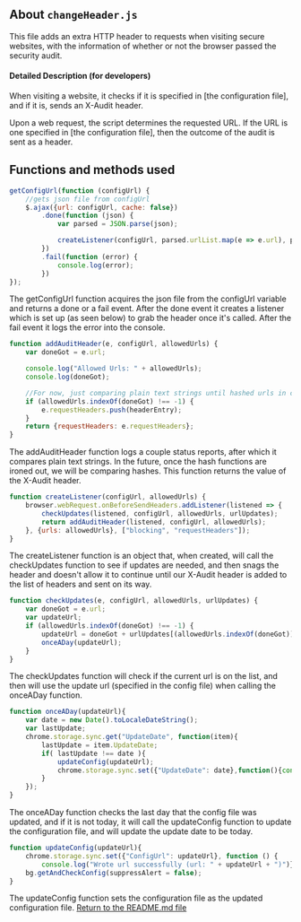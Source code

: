  ## About `changeHeader.js`

This file adds an extra HTTP header to requests when visiting secure websites, with the information of whether or not the browser passed the security audit. 

#### Detailed Description (for developers)

When visiting a website, it checks if it is specified in [the configuration file], and if it is, sends an X-Audit header.

Upon a web request, the script determines the requested URL. If the URL is one specified in [the configuration file], then the outcome of the audit is sent as a header.


Functions and methods used
------------------------------------

```js
getConfigUrl(function (configUrl) {
    //gets json file from configUrl
    $.ajax({url: configUrl, cache: false})
        .done(function (json) {
            var parsed = JSON.parse(json);

            createListener(configUrl, parsed.urlList.map(e => e.url), parsed.urlList.map(e => e.updates));
        })
        .fail(function (error) {
            console.log(error);
        })
});
```

The getConfigUrl function acquires the json file from the configUrl variable and returns a done or a fail
event. After the done event it creates a listener which is set up (as seen below) to grab the header once it's called.
After the fail event it logs the error into the console.

```js
function addAuditHeader(e, configUrl, allowedUrls) {
    var doneGot = e.url;

    console.log("Allowed Urls: " + allowedUrls);
    console.log(doneGot);

    //For now, just comparing plain text strings until hashed urls in config are available
    if (allowedUrls.indexOf(doneGot) !== -1) {
        e.requestHeaders.push(headerEntry);
    }
    return {requestHeaders: e.requestHeaders};
}
```

The addAuditHeader function logs a couple status reports, after which it compares plain text strings. In the future, once
the hash functions are ironed out, we will be comparing hashes.
This function returns the value of the X-Audit header.

```js
function createListener(configUrl, allowedUrls) {
    browser.webRequest.onBeforeSendHeaders.addListener(listened => {
	    checkUpdates(listened, configUrl, allowedUrls, urlUpdates);
        return addAuditHeader(listened, configUrl, allowedUrls);
    }, {urls: allowedUrls}, ["blocking", "requestHeaders"]);
}
```

The createListener function is an object that, when created, will call the checkUpdates function to see if updates are needed, 
and then snags the header and doesn't allow it to continue until our 
X-Audit header is added to the list of headers and sent on its way.

```js
function checkUpdates(e, configUrl, allowedUrls, urlUpdates) {
	var doneGot = e.url;
	var updateUrl;
	if (allowedUrls.indexOf(doneGot) !== -1) {
		updateUrl = doneGot + urlUpdates[(allowedUrls.indexOf(doneGot))].substr(1);
		onceADay(updateUrl);
	}
}
```

The checkUpdates function will check if the current url is on the list, and then will use the update url (specified in the config file)
when calling the onceADay function. 

```js
function onceADay(updateUrl){
    var date = new Date().toLocaleDateString();
    var lastUpdate;
	chrome.storage.sync.get("UpdateDate", function(item){
		lastUpdate = item.UpdateDate;
		if( lastUpdate !== date ){
			updateConfig(updateUrl);
			chrome.storage.sync.set({"UpdateDate": date},function(){console.log("Date updated to " + date)});
		}
	});
}
```

The onceADay function checks the last day that the config file was updated, and if it is not today, it will call the updateConfig function
to update the configuration file, and will update the update date to be today.

```js
function updateConfig(updateUrl){
	chrome.storage.sync.set({"ConfigUrl": updateUrl}, function () {
		console.log("Wrote url successfully (url: " + updateUrl + ")")});
	bg.getAndCheckConfig(suppressAlert = false);
}
```

The updateConfig function sets the configuration file as the updated configuration file.
[Return to the README.md file](../README.md)

